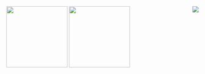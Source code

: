 <!--
### Hi there 👋
-->
<!--
**pangchunxi521/pangchunxi521** is a ✨ _special_ ✨ repository because its `README.md` (this file) appears on your GitHub profile.

Here are some ideas to get you started:

- 🔭 I’m currently working on ...
- 🌱 I’m currently learning ...
- 👯 I’m looking to collaborate on ...
- 🤔 I’m looking for help with ...
- 💬 Ask me about ...
- 📫 How to reach me: ...
- 😄 Pronouns: ...
- ⚡ Fun fact: ...
-->

<img align="right" src="https://github-readme-stats.vercel.app/api?username=pangchunxi521&show_icons=true&icon_color=CE1D2D&text_color=718096&bg_color=ffffff&hide_title=true" />
<img src="https://img2.baidu.com/it/u=3970714389,2446921767&fm=11&fmt=auto&gp=0.jpg" width="160" height="160"/>
<img src="https://img0.baidu.com/it/u=4167138945,3499573456&fm=26&fmt=auto&gp=0.jpg" width="160" height="160"/>
